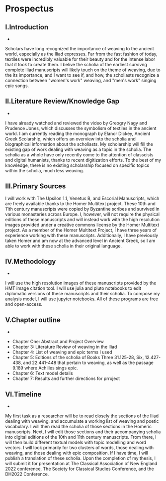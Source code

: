 # Prospectus
## I.Introduction
-
Scholars have long recognized the importance of weaving to the ancient world, especially as the Iliad expresses. Far from the fast fashion of today, textiles were incredibly valuable for their beauty and for the intense labor that it took to create them.
I belive the scholia of the earliest survivng complete Iliad manuscripts will likely touch on the theme of weaving, due to the its importance, and I want to see if, and how, the scholiasts recognize a connection between "women's work" weaving, and "men's work" singing epic songs.
## II.Literature Review/Knowledge Gap
-
I have already watched and reviewed the video by Greogry Nagy and Prudence Jones, which discusses the symbolism of textiles in the ancient world.
I am currently reading the monograph by Elanor Dickey, Ancient Greek Scolarship, which offers an overview into the scholia and biographical information about the scholiasts.
My scholarship will fill the existing gap of work dealing with weaving as a topic in the scholia. The scholia as a whole have only recently come to the attention of classcists and digital humanists, thanks to recent digitization efforts. To the best of my knowledge, there is no existing scholarship focused on specific topics within the scholia, much less weaving.
## III.Primary Sources
I will work with The Upsilon 1.1, Venetus B, and Escorial Manuscripts, which are freely available thanks to the Homer Multitext project. These 10th and 11th century manuscripts were copied by Byzantine scribes and survived in various monasteries across Europe. I, however, will not require the physical editions of these manuscripts and will instead work with the high resolution images provided under a creative commons license by the Homer Multitext project. As a member of the Homer Multitext Project, I have three years of experience working with these manuscripts. Additionally, I have previously taken Homer and am now at the advanced level in Ancient Greek, so I am able to work with these scholia in their original language.
## IV.Methodology
-
I will use the high resolution images of these manuscripts provided by the HMT image citation tool. I will use julia and pluto notebooks to edit diplomatic versions of these manuscripts and their scholia. To compose my analysis model, I will use jupyter notebooks. All of these programs are free and open-access.
## V.Chapter outline
-
* Chapter One: Abstract and Project Overview
* Chapter 3: Literature Review of weaving in the Iliad
* Chapter 4: List of weaving and epic terms I used
* Chapter 5: Editions of the scholia of Books Three 31.125-28, Six, 12.427-438, and 22.441-448 that pertain to weaving, as well as the passage 9.189 where Achilles sings epic.
* Chapter 6: Text model details
* Chapter 7: Results and further directions for prroject
## VI.Timeline
-
My first task as a researcher will be to read closely the sections of the Iliad dealing with weaving, and accumulate a working list of weaving and poetic vocabulary. I will then read the scholia of those sections in the Homeric manuscripts.
Next, I will edit those sections and their accompanying scholia into digital editions of the 10th and 11th century manuscripts. From there, I will then build different textual models with topic modelling and word vectors.
I will look primarily for two clusters of words, those dealing with weaving, and those dealing with epic composition.
If I have time, I will publish a translation of these scholia. 
Upon the completion of my thesis, I will submit it for presentation at The Classical Association of New England 2022 conference, The Society for Classical Studies Conference, and the DH2022 Conference.
